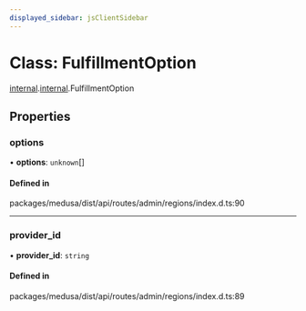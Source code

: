 ```yaml
---
displayed_sidebar: jsClientSidebar
---
```


# Class: FulfillmentOption

[internal](../modules/internal-8.md).[internal](../modules/internal-8.internal.md).FulfillmentOption

## Properties

### options

• **options**: `unknown`[]

#### Defined in

packages/medusa/dist/api/routes/admin/regions/index.d.ts:90

___

### provider\_id

• **provider\_id**: `string`

#### Defined in

packages/medusa/dist/api/routes/admin/regions/index.d.ts:89
